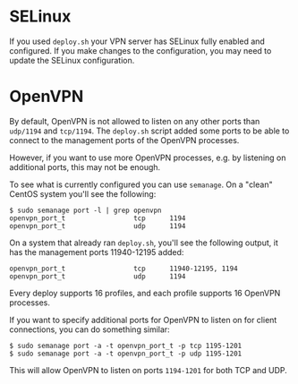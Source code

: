 # SELinux

If you used `deploy.sh` your VPN server has SELinux fully enabled and 
configured. If you make changes to the configuration, you may need to update
the SELinux configuration.

# OpenVPN 

By default, OpenVPN is not allowed to listen on any other ports than `udp/1194` 
and `tcp/1194`. The `deploy.sh` script added some ports to be able to connect
to the management ports of the OpenVPN processes.

However, if you want to use more OpenVPN processes, e.g. by listening on 
additional ports, this may not be enough.

To see what is currently configured you can use `semanage`. On a "clean" 
CentOS system you'll see the following:

    $ sudo semanage port -l | grep openvpn
    openvpn_port_t                 tcp      1194
    openvpn_port_t                 udp      1194

On a system that already ran `deploy.sh`, you'll see the following output, it
has the management ports 11940-12195 added:

    openvpn_port_t                 tcp      11940-12195, 1194
    openvpn_port_t                 udp      1194

Every deploy supports 16 profiles, and each profile supports 16 OpenVPN 
processes.

If you want to specify additional ports for OpenVPN to listen on for client 
connections, you can do something similar:

    $ sudo semanage port -a -t openvpn_port_t -p tcp 1195-1201
    $ sudo semanage port -a -t openvpn_port_t -p udp 1195-1201

This will allow OpenVPN to listen on ports `1194-1201` for both TCP and UDP.
